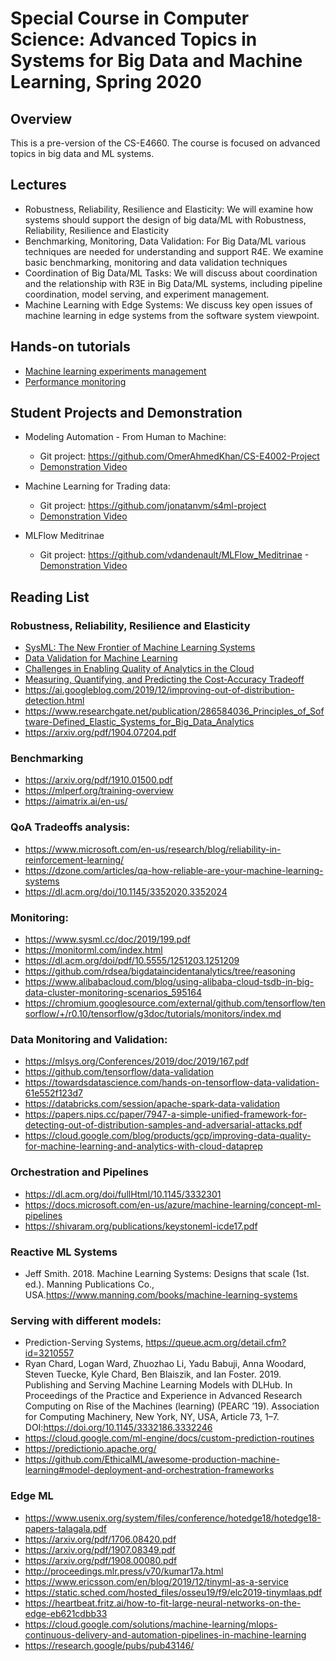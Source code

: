 # Special Course in Computer Science: Advanced Topics in Systems for Big Data and Machine Learning, Spring 2020

## Overview
This is a pre-version of the CS-E4660. The course is focused on advanced topics in big data and ML systems.

## Lectures
* Robustness, Reliability, Resilience and Elasticity: We will examine  how systems should support the design of big data/ML with  Robustness, Reliability, Resilience and Elasticity
* Benchmarking, Monitoring, Data Validation: For Big Data/ML various techniques are needed for understanding and support R4E. We examine basic benchmarking, monitoring and data validation techniques
* Coordination of Big Data/ML Tasks: We will discuss about coordination and the relationship with R3E in Big Data/ML systems, including pipeline coordination, model serving, and experiment management.
* Machine Learning with Edge Systems: We discuss key open issues of machine learning in edge systems from the software system viewpoint.

## Hands-on tutorials
* [Machine learning experiments management](../tutorials/MLProjectManagement/README.md)
* [Performance monitoring](../tutorials/PerformanceMonitoring/README.md)

## Student Projects and Demonstration

* Modeling Automation - From Human to Machine:
  - Git project: https://github.com/OmerAhmedKhan/CS-E4002-Project
  - [Demonstration Video](https://aalto.cloud.panopto.eu/Panopto/Pages/Viewer.aspx?id=f3c7a157-fdd1-428d-91f8-ab98007e0805)

* Machine Learning for Trading data:
  - Git project: https://github.com/jonatanvm/s4ml-project
  - [Demonstration Video](https://aalto.cloud.panopto.eu/Panopto/Pages/Viewer.aspx?id=98c8ac66-276b-4390-b647-ab98007bcef7)

* MLFlow Meditrinae
  - Git project: https://github.com/vdandenault/MLFlow_Meditrinae
  -[Demonstration Video](https://aalto.cloud.panopto.eu/Panopto/Pages/Viewer.aspx?id=940e7362-a140-4108-9b58-abac00fa3363)

## Reading List
### Robustness, Reliability, Resilience and Elasticity
* [SysML: The New Frontier of Machine Learning Systems](https://arxiv.org/abs/1904.03257)
* [Data Validation for Machine Learning](https://mlsys.org/Conferences/2019/doc/2019/167.pdf)
* [Challenges in Enabling Quality of Analytics in the Cloud](https://users.aalto.fi/~truongh4/publications/2017/truong-jdiq-2017.pdf)
* [Measuring, Quantifying, and Predicting the Cost-Accuracy Tradeoff](https://research.aalto.fi/files/38801332/paper.pdf)
* https://ai.googleblog.com/2019/12/improving-out-of-distribution-detection.html
* https://www.researchgate.net/publication/286584036_Principles_of_Software-Defined_Elastic_Systems_for_Big_Data_Analytics
* https://arxiv.org/pdf/1904.07204.pdf

### Benchmarking
* https://arxiv.org/pdf/1910.01500.pdf
* https://mlperf.org/training-overview
* https://aimatrix.ai/en-us/

###  QoA Tradeoffs analysis:
* https://www.microsoft.com/en-us/research/blog/reliability-in-reinforcement-learning/
* https://dzone.com/articles/qa-how-reliable-are-your-machine-learning-systems
* https://dl.acm.org/doi/10.1145/3352020.3352024

### Monitoring:
* https://www.sysml.cc/doc/2019/199.pdf
* https://monitorml.com/index.html
* https://dl.acm.org/doi/pdf/10.5555/1251203.1251209
* https://github.com/rdsea/bigdataincidentanalytics/tree/reasoning
* https://www.alibabacloud.com/blog/using-alibaba-cloud-tsdb-in-big-data-cluster-monitoring-scenarios_595164
* https://chromium.googlesource.com/external/github.com/tensorflow/tensorflow/+/r0.10/tensorflow/g3doc/tutorials/monitors/index.md

### Data Monitoring and Validation:
* https://mlsys.org/Conferences/2019/doc/2019/167.pdf
* https://github.com/tensorflow/data-validation
* https://towardsdatascience.com/hands-on-tensorflow-data-validation-61e552f123d7
* https://databricks.com/session/apache-spark-data-validation
* https://papers.nips.cc/paper/7947-a-simple-unified-framework-for-detecting-out-of-distribution-samples-and-adversarial-attacks.pdf
* https://cloud.google.com/blog/products/gcp/improving-data-quality-for-machine-learning-and-analytics-with-cloud-dataprep

### Orchestration and Pipelines
* https://dl.acm.org/doi/fullHtml/10.1145/3332301
* https://docs.microsoft.com/en-us/azure/machine-learning/concept-ml-pipelines
* https://shivaram.org/publications/keystoneml-icde17.pdf

### Reactive ML Systems
* Jeff Smith. 2018. Machine Learning Systems: Designs that scale (1st. ed.). Manning Publications Co., USA.https://www.manning.com/books/machine-learning-systems
### Serving with different models:
  * Prediction-Serving Systems, https://queue.acm.org/detail.cfm?id=3210557
  * Ryan Chard, Logan Ward, Zhuozhao Li, Yadu Babuji, Anna Woodard, Steven Tuecke, Kyle Chard, Ben Blaiszik, and Ian Foster. 2019. Publishing and Serving Machine Learning Models with DLHub. In Proceedings of the Practice and Experience in Advanced Research Computing on Rise of the Machines (learning) (PEARC ’19). Association for Computing Machinery, New York, NY, USA, Article 73, 1–7. DOI:https://doi.org/10.1145/3332186.3332246
  * https://cloud.google.com/ml-engine/docs/custom-prediction-routines
  * https://predictionio.apache.org/
  * https://github.com/EthicalML/awesome-production-machine-learning#model-deployment-and-orchestration-frameworks

### Edge ML

* https://www.usenix.org/system/files/conference/hotedge18/hotedge18-papers-talagala.pdf
* https://arxiv.org/pdf/1706.08420.pdf
* https://arxiv.org/pdf/1907.08349.pdf
* https://arxiv.org/pdf/1908.00080.pdf
* http://proceedings.mlr.press/v70/kumar17a.html
* https://www.ericsson.com/en/blog/2019/12/tinyml-as-a-service
* https://static.sched.com/hosted_files/osseu19/f9/elc2019-tinymlaas.pdf
* https://heartbeat.fritz.ai/how-to-fit-large-neural-networks-on-the-edge-eb621cdbb33
* https://cloud.google.com/solutions/machine-learning/mlops-continuous-delivery-and-automation-pipelines-in-machine-learning
* https://research.google/pubs/pub43146/
